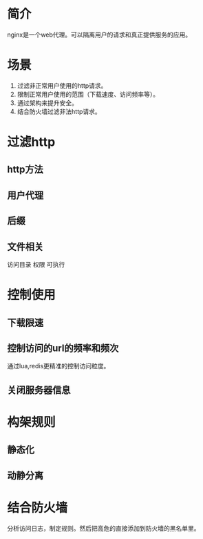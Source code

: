 # 简介
nginx是一个web代理。可以隔离用户的请求和真正提供服务的应用。
# 场景
1. 过滤非正常用户使用的http请求。
2. 限制正常用户使用的范围（下载速度、访问频率等）。
3. 通过架构来提升安全。
4. 结合防火墙过滤非法http请求。

# 过滤http
## http方法
## 用户代理
## 后缀
## 文件相关
访问目录
权限
可执行

# 控制使用
## 下载限速
## 控制访问的url的频率和频次
通过lua,redis更精准的控制访问粒度。
## 关闭服务器信息

# 构架规则
## 静态化
## 动静分离

# 结合防火墙
分析访问日志，制定规则。然后把高危的直接添加到防火墙的黑名单里。